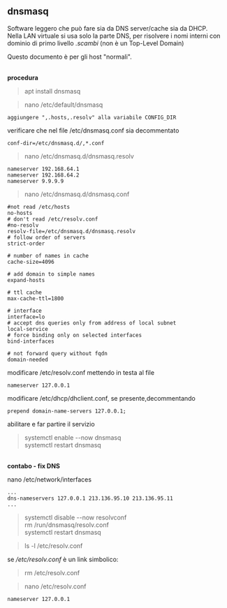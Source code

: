 ## dnsmasq

Software leggero che può fare sia da DNS server/cache sia da DHCP.  
Nella LAN virtuale si usa solo la parte DNS, per risolvere i nomi interni con dominio di primo livello *.scambi* (non è un Top-Level Domain)

Questo documento è per gli host "normali".

<br/> **procedura**

> apt install dnsmasq

>nano /etc/default/dnsmasq

  	aggiungere ",.hosts,.resolv" alla variabile CONFIG_DIR

verificare che nel file /etc/dnsmasq.conf sia decommentato

    conf-dir=/etc/dnsmasq.d/,*.conf


>nano /etc/dnsmasq.d/dnsmasq.resolv

    nameserver 192.168.64.1
    nameserver 192.168.64.2
    nameserver 9.9.9.9

>nano /etc/dnsmasq.d/dnsmasq.conf

    #not read /etc/hosts
    no-hosts
    # don't read /etc/resolv.conf
    #no-resolv
    resolv-file=/etc/dnsmasq.d/dnsmasq.resolv
    # follow order of servers
    strict-order

    # number of names in cache
    cache-size=4096

    # add domain to simple names
    expand-hosts

    # ttl cache
    max-cache-ttl=1800

    # interface
    interface=lo
    # accept dns queries only from address of local subnet
    local-service
    # force binding only on selected interfaces
    bind-interfaces

    # not forward query without fqdn
    domain-needed

modificare /etc/resolv.conf mettendo in testa al file

    nameserver 127.0.0.1

modificare /etc/dhcp/dhclient.conf, se presente,decommentando

    prepend domain-name-servers 127.0.0.1;

abilitare e far partire il servizio
>systemctl enable --now dnsmasq  
>systemctl restart dnsmasq


<br/> **contabo - fix DNS**

nano /etc/network/interfaces

    ...
    dns-nameservers 127.0.0.1 213.136.95.10 213.136.95.11
    ...

>systemctl disable --now resolvconf  
>rm /run/dnsmasq/resolv.conf  
>systemctl restart dnsmasq

>ls -l /etc/resolv.conf

se */etc/resolv.conf* è un link simbolico:
>rm /etc/resolv.conf

>nano /etc/resolv.conf

    nameserver 127.0.0.1

